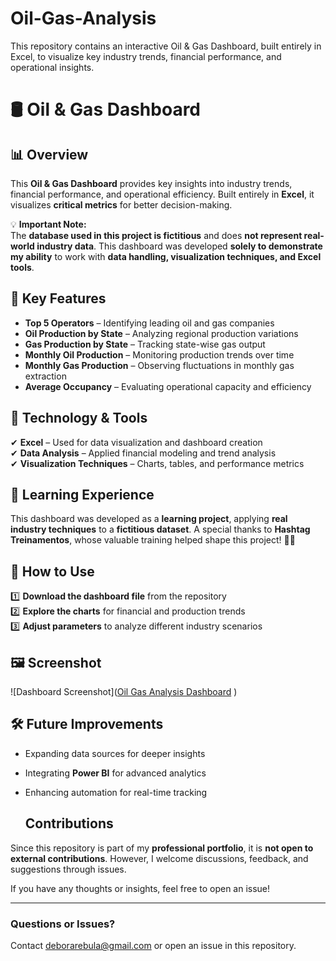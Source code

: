 # Oil-Gas-Analysis
This repository contains an interactive Oil &amp; Gas Dashboard, built entirely in Excel, to visualize key industry trends, financial performance, and operational insights.

# 🛢️ Oil & Gas Dashboard  

## 📊 Overview  
This **Oil & Gas Dashboard** provides key insights into industry trends, financial performance, and operational efficiency. Built entirely in **Excel**, it visualizes **critical metrics** for better decision-making.  

💡 **Important Note:**  
The **database used in this project is fictitious** and does **not represent real-world industry data**. This dashboard was developed **solely to demonstrate my ability** to work with **data handling, visualization techniques, and Excel tools**.    

## 🔹 Key Features  
- **Top 5 Operators** – Identifying leading oil and gas companies  
- **Oil Production by State** – Analyzing regional production variations  
- **Gas Production by State** – Tracking state-wise gas output  
- **Monthly Oil Production** – Monitoring production trends over time  
- **Monthly Gas Production** – Observing fluctuations in monthly gas extraction  
- **Average Occupancy** – Evaluating operational capacity and efficiency  

## 🚀 Technology & Tools  
✔ **Excel** – Used for data visualization and dashboard creation  
✔ **Data Analysis** – Applied financial modeling and trend analysis  
✔ **Visualization Techniques** – Charts, tables, and performance metrics  

## 🎯 Learning Experience  
This dashboard was developed as a **learning project**, applying **real industry techniques** to a **fictitious dataset**. A special thanks to **Hashtag Treinamentos**, whose valuable training helped shape this project! 🙌🔥  

## 📌 How to Use  
1️⃣ **Download the dashboard file** from the repository  
2️⃣ **Explore the charts** for financial and production trends  
3️⃣ **Adjust parameters** to analyze different industry scenarios  

## 🖼️ Screenshot   
![Dashboard Screenshot]([Oil Gas Analysis Dashboard](https://github.com/user-attachments/assets/c1a6e131-7aec-4cc9-958a-3b015dfec8b9)
)

## 🛠️ Future Improvements  
- Expanding data sources for deeper insights  
- Integrating **Power BI** for advanced analytics  
- Enhancing automation for real-time tracking

  ## Contributions  
Since this repository is part of my **professional portfolio**, it is **not open to external contributions**. However, I welcome discussions, feedback, and suggestions through issues.  

If you have any thoughts or insights, feel free to open an issue!  

---  

### Questions or Issues?  
Contact deborarebula@gmail.com or open an issue in this repository.  
